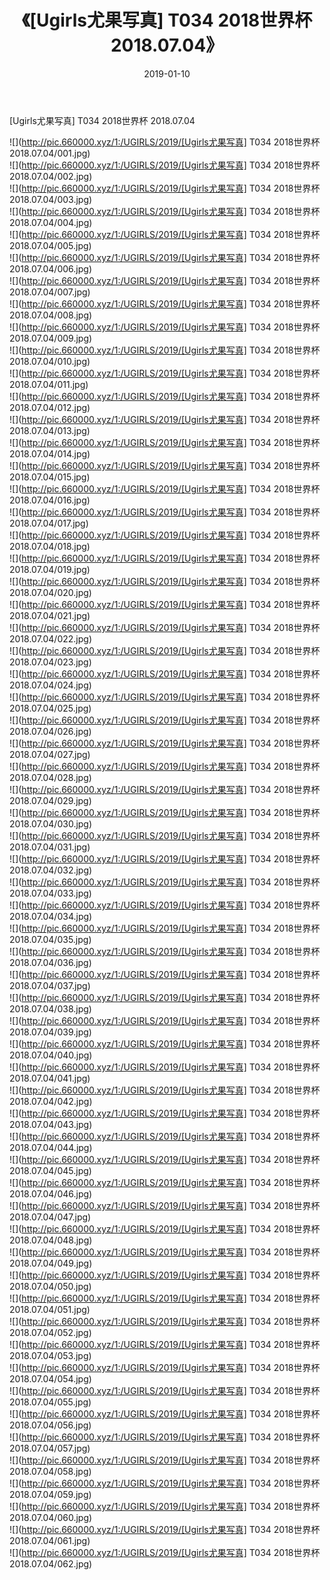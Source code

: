 ﻿---
layout: post
title:  《[Ugirls尤果写真] T034 2018世界杯 2018.07.04》
date:   2019-01-10
img: http://pic.660000.xyz/1:/UGIRLS/2019/[Ugirls尤果写真] T034 2018世界杯 2018.07.04/000.jpg
categories: [美女, 清纯, 唯美]
---

[Ugirls尤果写真] T034 2018世界杯 2018.07.04

 ![](http://pic.660000.xyz/1:/UGIRLS/2019/[Ugirls尤果写真] T034 2018世界杯 2018.07.04/001.jpg) <br>![](http://pic.660000.xyz/1:/UGIRLS/2019/[Ugirls尤果写真] T034 2018世界杯 2018.07.04/002.jpg) <br>![](http://pic.660000.xyz/1:/UGIRLS/2019/[Ugirls尤果写真] T034 2018世界杯 2018.07.04/003.jpg) <br>![](http://pic.660000.xyz/1:/UGIRLS/2019/[Ugirls尤果写真] T034 2018世界杯 2018.07.04/004.jpg) <br>![](http://pic.660000.xyz/1:/UGIRLS/2019/[Ugirls尤果写真] T034 2018世界杯 2018.07.04/005.jpg) <br>![](http://pic.660000.xyz/1:/UGIRLS/2019/[Ugirls尤果写真] T034 2018世界杯 2018.07.04/006.jpg) <br>![](http://pic.660000.xyz/1:/UGIRLS/2019/[Ugirls尤果写真] T034 2018世界杯 2018.07.04/007.jpg) <br>![](http://pic.660000.xyz/1:/UGIRLS/2019/[Ugirls尤果写真] T034 2018世界杯 2018.07.04/008.jpg) <br>![](http://pic.660000.xyz/1:/UGIRLS/2019/[Ugirls尤果写真] T034 2018世界杯 2018.07.04/009.jpg) <br>![](http://pic.660000.xyz/1:/UGIRLS/2019/[Ugirls尤果写真] T034 2018世界杯 2018.07.04/010.jpg) <br>![](http://pic.660000.xyz/1:/UGIRLS/2019/[Ugirls尤果写真] T034 2018世界杯 2018.07.04/011.jpg) <br>![](http://pic.660000.xyz/1:/UGIRLS/2019/[Ugirls尤果写真] T034 2018世界杯 2018.07.04/012.jpg) <br>![](http://pic.660000.xyz/1:/UGIRLS/2019/[Ugirls尤果写真] T034 2018世界杯 2018.07.04/013.jpg) <br>![](http://pic.660000.xyz/1:/UGIRLS/2019/[Ugirls尤果写真] T034 2018世界杯 2018.07.04/014.jpg) <br>![](http://pic.660000.xyz/1:/UGIRLS/2019/[Ugirls尤果写真] T034 2018世界杯 2018.07.04/015.jpg) <br>![](http://pic.660000.xyz/1:/UGIRLS/2019/[Ugirls尤果写真] T034 2018世界杯 2018.07.04/016.jpg) <br>![](http://pic.660000.xyz/1:/UGIRLS/2019/[Ugirls尤果写真] T034 2018世界杯 2018.07.04/017.jpg) <br>![](http://pic.660000.xyz/1:/UGIRLS/2019/[Ugirls尤果写真] T034 2018世界杯 2018.07.04/018.jpg) <br>![](http://pic.660000.xyz/1:/UGIRLS/2019/[Ugirls尤果写真] T034 2018世界杯 2018.07.04/019.jpg) <br>![](http://pic.660000.xyz/1:/UGIRLS/2019/[Ugirls尤果写真] T034 2018世界杯 2018.07.04/020.jpg) <br>![](http://pic.660000.xyz/1:/UGIRLS/2019/[Ugirls尤果写真] T034 2018世界杯 2018.07.04/021.jpg) <br>![](http://pic.660000.xyz/1:/UGIRLS/2019/[Ugirls尤果写真] T034 2018世界杯 2018.07.04/022.jpg) <br>![](http://pic.660000.xyz/1:/UGIRLS/2019/[Ugirls尤果写真] T034 2018世界杯 2018.07.04/023.jpg) <br>![](http://pic.660000.xyz/1:/UGIRLS/2019/[Ugirls尤果写真] T034 2018世界杯 2018.07.04/024.jpg) <br>![](http://pic.660000.xyz/1:/UGIRLS/2019/[Ugirls尤果写真] T034 2018世界杯 2018.07.04/025.jpg) <br>![](http://pic.660000.xyz/1:/UGIRLS/2019/[Ugirls尤果写真] T034 2018世界杯 2018.07.04/026.jpg) <br>![](http://pic.660000.xyz/1:/UGIRLS/2019/[Ugirls尤果写真] T034 2018世界杯 2018.07.04/027.jpg) <br>![](http://pic.660000.xyz/1:/UGIRLS/2019/[Ugirls尤果写真] T034 2018世界杯 2018.07.04/028.jpg) <br>![](http://pic.660000.xyz/1:/UGIRLS/2019/[Ugirls尤果写真] T034 2018世界杯 2018.07.04/029.jpg) <br>![](http://pic.660000.xyz/1:/UGIRLS/2019/[Ugirls尤果写真] T034 2018世界杯 2018.07.04/030.jpg) <br>![](http://pic.660000.xyz/1:/UGIRLS/2019/[Ugirls尤果写真] T034 2018世界杯 2018.07.04/031.jpg) <br>![](http://pic.660000.xyz/1:/UGIRLS/2019/[Ugirls尤果写真] T034 2018世界杯 2018.07.04/032.jpg) <br>![](http://pic.660000.xyz/1:/UGIRLS/2019/[Ugirls尤果写真] T034 2018世界杯 2018.07.04/033.jpg) <br>![](http://pic.660000.xyz/1:/UGIRLS/2019/[Ugirls尤果写真] T034 2018世界杯 2018.07.04/034.jpg) <br>![](http://pic.660000.xyz/1:/UGIRLS/2019/[Ugirls尤果写真] T034 2018世界杯 2018.07.04/035.jpg) <br>![](http://pic.660000.xyz/1:/UGIRLS/2019/[Ugirls尤果写真] T034 2018世界杯 2018.07.04/036.jpg) <br>![](http://pic.660000.xyz/1:/UGIRLS/2019/[Ugirls尤果写真] T034 2018世界杯 2018.07.04/037.jpg) <br>![](http://pic.660000.xyz/1:/UGIRLS/2019/[Ugirls尤果写真] T034 2018世界杯 2018.07.04/038.jpg) <br>![](http://pic.660000.xyz/1:/UGIRLS/2019/[Ugirls尤果写真] T034 2018世界杯 2018.07.04/039.jpg) <br>![](http://pic.660000.xyz/1:/UGIRLS/2019/[Ugirls尤果写真] T034 2018世界杯 2018.07.04/040.jpg) <br>![](http://pic.660000.xyz/1:/UGIRLS/2019/[Ugirls尤果写真] T034 2018世界杯 2018.07.04/041.jpg) <br>![](http://pic.660000.xyz/1:/UGIRLS/2019/[Ugirls尤果写真] T034 2018世界杯 2018.07.04/042.jpg) <br>![](http://pic.660000.xyz/1:/UGIRLS/2019/[Ugirls尤果写真] T034 2018世界杯 2018.07.04/043.jpg) <br>![](http://pic.660000.xyz/1:/UGIRLS/2019/[Ugirls尤果写真] T034 2018世界杯 2018.07.04/044.jpg) <br>![](http://pic.660000.xyz/1:/UGIRLS/2019/[Ugirls尤果写真] T034 2018世界杯 2018.07.04/045.jpg) <br>![](http://pic.660000.xyz/1:/UGIRLS/2019/[Ugirls尤果写真] T034 2018世界杯 2018.07.04/046.jpg) <br>![](http://pic.660000.xyz/1:/UGIRLS/2019/[Ugirls尤果写真] T034 2018世界杯 2018.07.04/047.jpg) <br>![](http://pic.660000.xyz/1:/UGIRLS/2019/[Ugirls尤果写真] T034 2018世界杯 2018.07.04/048.jpg) <br>![](http://pic.660000.xyz/1:/UGIRLS/2019/[Ugirls尤果写真] T034 2018世界杯 2018.07.04/049.jpg) <br>![](http://pic.660000.xyz/1:/UGIRLS/2019/[Ugirls尤果写真] T034 2018世界杯 2018.07.04/050.jpg) <br>![](http://pic.660000.xyz/1:/UGIRLS/2019/[Ugirls尤果写真] T034 2018世界杯 2018.07.04/051.jpg) <br>![](http://pic.660000.xyz/1:/UGIRLS/2019/[Ugirls尤果写真] T034 2018世界杯 2018.07.04/052.jpg) <br>![](http://pic.660000.xyz/1:/UGIRLS/2019/[Ugirls尤果写真] T034 2018世界杯 2018.07.04/053.jpg) <br>![](http://pic.660000.xyz/1:/UGIRLS/2019/[Ugirls尤果写真] T034 2018世界杯 2018.07.04/054.jpg) <br>![](http://pic.660000.xyz/1:/UGIRLS/2019/[Ugirls尤果写真] T034 2018世界杯 2018.07.04/055.jpg) <br>![](http://pic.660000.xyz/1:/UGIRLS/2019/[Ugirls尤果写真] T034 2018世界杯 2018.07.04/056.jpg) <br>![](http://pic.660000.xyz/1:/UGIRLS/2019/[Ugirls尤果写真] T034 2018世界杯 2018.07.04/057.jpg) <br>![](http://pic.660000.xyz/1:/UGIRLS/2019/[Ugirls尤果写真] T034 2018世界杯 2018.07.04/058.jpg) <br>![](http://pic.660000.xyz/1:/UGIRLS/2019/[Ugirls尤果写真] T034 2018世界杯 2018.07.04/059.jpg) <br>![](http://pic.660000.xyz/1:/UGIRLS/2019/[Ugirls尤果写真] T034 2018世界杯 2018.07.04/060.jpg) <br>![](http://pic.660000.xyz/1:/UGIRLS/2019/[Ugirls尤果写真] T034 2018世界杯 2018.07.04/061.jpg) <br>![](http://pic.660000.xyz/1:/UGIRLS/2019/[Ugirls尤果写真] T034 2018世界杯 2018.07.04/062.jpg) <br>